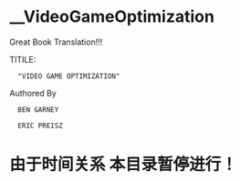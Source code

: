 # __VideoGameOptimization

Great Book Translation!!!

TITILE:

      "VIDEO GAME OPTIMIZATION"

Authored By

      BEN GARNEY
      
      ERIC PREISZ
      
#### 
# 由于时间关系 本目录暂停进行！
